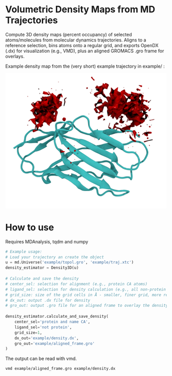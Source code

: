 # Volumetric Density Maps from MD Trajectories

Compute 3D density maps (percent occupancy) of selected atoms/molecules from molecular dynamics trajectories.
Aligns to a reference selection, bins atoms onto a regular grid, and exports OpenDX (.dx) for visualization (e.g., VMD), plus an aligned GROMACS .gro frame for overlays.

Example density map from the (very short) example trajectory in example/ :

![Example density map](example/example.png)

# How to use
Requires MDAnalysis, tqdm and numpy

```python
# Example usage:
# Load your trajectory an create the object
u = md.Universe('example/topol.gro', 'example/traj.xtc')
density_estimator = Density3D(u)

# Calculate and save the density
# center_sel: selection for alignment (e.g., protein CA atoms)
# ligand_sel: selection for density calculation (e.g., all non-protein atoms)
# grid_size: size of the grid cells in Å - smaller, finer grid, more resolution, but slower
# dx_out: output .dx file for density
# gro_out: output .gro file for an aligned frame to overlay the density

density_estimator.calculate_and_save_density(
    center_sel='protein and name CA',
    ligand_sel='not protein',
    grid_size=1,
    dx_out='example/density.dx',
    gro_out='example/aligned_frame.gro'
)
```

The output can be read with vmd.
```bash
vmd example/aligned_frame.gro example/density.dx
```
